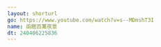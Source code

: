 ```yaml
---
layout: shorturl
go: https://www.youtube.com/watch?v=s--MDmshT3I
name: 函館百萬夜景
dt: 240406225836
---
```

